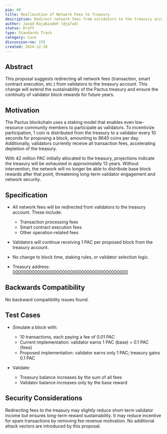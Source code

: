 ```yaml
---
pip: 40
title: Reallocation of Network Fees to Treasury
description: Redirect network fees from validators to the treasury account to sustain block rewards.
author: Javad Rajabzadeh (@ja7ad)
status: Draft
type: Standards Track
category: Core
discussion-no: 235
created: 2024-12-28
---
```


## Abstract

This proposal suggests redirecting all network fees (transaction, smart contract execution, etc.) from validators
to the treasury account.
This change will extend the sustainability of the Pactus treasury and ensure the continuity of validator block rewards
for future years.

## Motivation

The Pactus blockchain uses a staking model that enables even low-resource community members to participate as validators.
To incentivize participation, 1 coin is distributed from the treasury to a validator every 10 seconds for proposing a block,
amounting to 8640 coins per day. Additionally, validators currently receive all transaction fees, accelerating
depletion of the treasury.

With 42 million PAC initially allocated to the treasury, projections indicate the treasury will be exhausted in
approximately 13 years.
Without intervention, the network will no longer be able to distribute base block rewards after that point, threatening long-term
validator engagement and network security.

## Specification

- All network fees will be redirected from validators to the treasury account. These include:
   - Transaction processing fees
   - Smart contract execution fees
   - Other operation-related fees

- Validators will continue receiving 1 PAC per proposed block from the treasury account.

- No change to block time, staking rules, or validator selection logic.

- Treasury address: [000000000000000000000000000000000000000000](https://bootstrap1.pactus.org/account/address/000000000000000000000000000000000000000000)

## Backwards Compatibility

No backward compatibility issues found.

## Test Cases

- Simulate a block with:
   - 10 transactions, each paying a fee of 0.01 PAC
   - Current implementation: validator earns 1 PAC (base) + 0.1 PAC (fees)
   - Proposed implementation: validator earns only 1 PAC; treasury gains 0.1 PAC

- Validate:
   - Treasury balance increases by the sum of all fees
   - Validator balance increases only by the base reward

## Security Considerations

Redirecting fees to the treasury may slightly reduce short-term validator income but ensures long-term reward sustainability.
It may reduce incentive for spam transactions by removing fee revenue motivation. No additional attack vectors are introduced
by this proposal.

